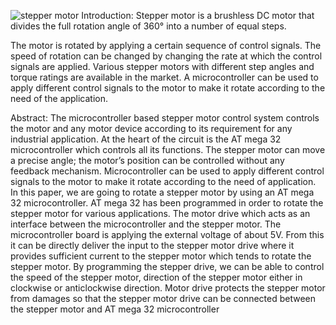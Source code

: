![stepper motor](https://user-images.githubusercontent.com/101355443/165083432-6fc94a37-2f0a-4222-a8d8-9a13a469647d.jpg)
Introduction:
Stepper motor is a brushless DC motor that divides the full rotation angle of 360° into a number of equal steps.

The motor is rotated by applying a certain sequence of control signals. The speed of rotation can be changed by changing the rate at which the control signals are applied.
Various stepper motors with different step angles and torque ratings are available in the market.
A microcontroller can be used to apply different control signals to the motor to make it rotate according to the need of the application.

Abstract:
The microcontroller based stepper motor control system controls the motor and any motor device according to its requirement for any industrial application. At the heart of the circuit is the AT mega 32 microcontroller which controls all its functions. The stepper motor can move a precise angle; the motor’s position can be controlled without any feedback mechanism. Microcontroller can be used to apply different control signals to the motor to make it rotate according to the need of application. In this paper, we are going to rotate a stepper motor by using an AT mega 32 microcontroller. AT mega 32 has been programmed in order to rotate the stepper motor for various applications. The motor drive which acts as an interface between the microcontroller and the stepper motor. The microcontroller board is applying the external voltage of about 5V. From this it can be directly deliver the input to the stepper motor drive where it provides sufficient current to the stepper motor which tends to rotate the stepper motor. By programming the stepper drive, we can be able to control the speed of the stepper motor, direction of the stepper motor either in clockwise or anticlockwise direction. Motor drive protects the stepper motor from damages so that the stepper motor drive can be connected between the stepper motor and AT mega 32 microcontroller

